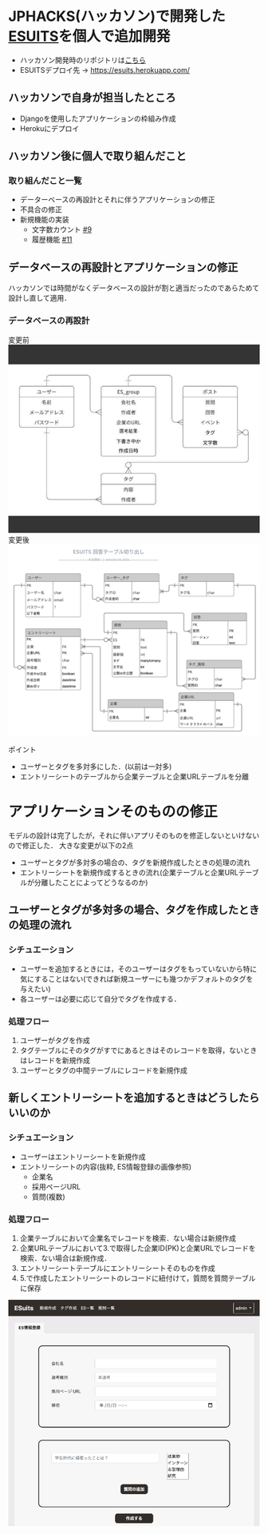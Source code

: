 # JPHACKS(ハッカソン)で開発した[ESUITS](https://github.com/jphacks/D_2014)を個人で追加開発
- ハッカソン開発時のリポジトリは[こちら](https://github.com/jphacks/D_2014)
- ESUITSデプロイ先 → https://esuits.herokuapp.com/
## ハッカソンで自身が担当したところ
- Djangoを使用したアプリケーションの枠組み作成
- Herokuにデプロイ

## ハッカソン後に個人で取り組んだこと
### 取り組んだこと一覧
- データーベースの再設計とそれに伴うアプリケーションの修正
- 不具合の修正
- 新規機能の実装
    - 文字数カウント [#9](https://github.com/junkhp/esuiets_junki/issues/9)
    - 履歴機能 [#11](https://github.com/junkhp/esuiets_junki/issues/11)

## データベースの再設計とアプリケーションの修正
ハッカソンでは時間がなくデータベースの設計が割と適当だったのであらためて設計し直して適用．

### データベースの再設計
変更前
![](./images/before.jpg)
変更後
 ![データベースER図](./images/esuits_db_history_er.png "ESUITSのデータベースのER図")

ポイント
- ユーザーとタグを多対多にした．(以前は一対多)
- エントリーシートのテーブルから企業テーブルと企業URLテーブルを分離

# アプリケーションそのものの修正
モデルの設計は完了したが，それに伴いアプリそのものを修正しないといけないので修正した．
大きな変更が以下の2点
- ユーザーとタグが多対多の場合の、タグを新規作成したときの処理の流れ
- エントリーシートを新規作成するときの流れ(企業テーブルと企業URLテーブルが分離したことによってどうなるのか)
## ユーザーとタグが多対多の場合、タグを作成したときの処理の流れ
### シチュエーション
- ユーザーを追加するときには，そのユーザーはタグをもっていないから特に気にすることはない(できれば新規ユーザーにも幾つかデフォルトのタグを与えたい)
- 各ユーザーは必要に応じて自分でタグを作成する．

### 処理フロー
1. ユーザーがタグを作成
1. タグテーブルにそのタグがすでにあるときはそのレコードを取得，ないときはレコードを新規作成
1. ユーザーとタグの中間テーブルにレコードを新規作成

## 新しくエントリーシートを追加するときはどうしたらいいのか
### シチュエーション
- ユーザーはエントリーシートを新規作成
- エントリーシートの内容(抜粋, ES情報登録の画像参照)
    * 企業名
    * 採用ページURL
    * 質問(複数)

### 処理フロー
1. 企業テーブルにおいて企業名でレコードを検索．ない場合は新規作成
1. 企業URLテーブルにおいて3.で取得した企業ID(PK)と企業URLでレコードを検索．ない場合は新規作成．
1. エントリーシートテーブルにエントリーシートそのものを作成
1. 5.で作成したエントリーシートのレコードに紐付けて，質問を質問テーブルに保存

 ![エントリーシート新規作成](es_registry.png "エントリーシート登録画面")